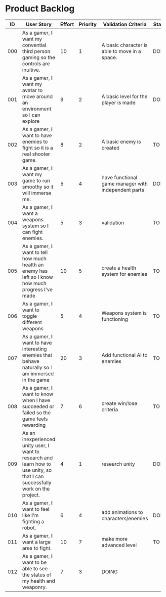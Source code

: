 # Product Backlog

| ID | User Story | Effort | Priority | Validation Criteria | Status |
|----|------------|--------|----------|---------------------|--------|
| 000 | As a gamer, I want my convential third person gaming so the controls are inuitive. | 10 | 1 | A basic character is able to move in a space. | DOING |
| 001 | As a gamer, I want my avatar to move around an environment so I can explore | 9 | 2 | A basic level for the player is made | DONE |
| 002 | As a gamer, I want to have enemies to fight so it is a real shooter game. | 8 | 2 | A basic enemy is created | TO DO |
| 003 | As a gamer, I want my game to run smoothy so it will immerse me. | 5 | 4 | have functional game manager with independent parts | DOING |
| 004 | As a gamer, I want a weapons system so I can fight enemies. | 5 | 3 | validation | TO DO |
| 005 | As a gamer, I want to tell how much health an enemy has left so I know how much progress I've made | 10 | 5 | create a health system for enemies | TO DO |
| 006 | As a gamer, I want to toggle different weapons | 5 | 4 | Weapons system is functioning | TO DO |
| 007 | As a gamer, I want to have interesting enemies that behave naturally so I am immersed in the game | 20 | 3 | Add functional AI to enemies | TO DO |
| 008 | As a gamer, I want to know when I have succeeded or failed so the game feels rewarding | 7 | 6 | create win/lose criteria | TO DO |
| 009 | As an inexperienced unity user, I want to research and learn how to use unity, so that I can successfully work on the project.| 4 |  1 | research unity | DONE |
| 010 | As a gamer, I want to feel like I'm fighting a robot. | 6 |  4 | add animations to characters/enemies | DOING |
| 011 | As a gamer, I want a large area to fight. | 10 |  7 | make more advanced level | TO DO |
| 012 | As a gamer, I want to be able to see the status of my health and weaponry. | 7 | 3 | DOING |
